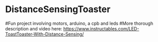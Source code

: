 # DistanceSensingToaster
#Fun project involving motors, arduino, a cpb and leds
#More thorough description and video here: https://www.instructables.com/LED-ToastToaster-With-Distance-Sensing/
